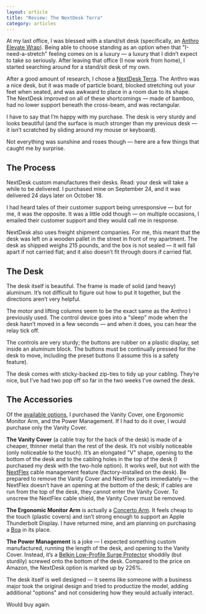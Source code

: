 ```yaml
---
layout: article
title: "Review: The NextDesk Terra"
category: articles
---
```


At my last office, I was blessed with a stand/sit desk (specifically, an [Anthro Elevate Wrap](http://www.anthro.com/families/elevate/elevate-wrap)). Being able to choose standing as an option when that "I-need-a-stretch" feeling comes on is a luxury — a luxury that I didn’t expect to take so seriously. After leaving that office (I now work from home), I started searching around for a stand/sit desk of my own.

After a good amount of research, I chose a [NextDesk Terra](http://www.nextdesks.com/terra). The Anthro was a nice desk, but it was made of particle board, blocked stretching out your feet when seated, and was awkward to place in a room due to its shape. The NextDesk improved on all of these shortcomings — made of bamboo, had no lower support beneath the cross-beam, and was rectangular.

I have to say that I’m happy with my purchase. The desk is very sturdy and looks beautiful (and the surface is much stronger than my previous desk — it isn’t scratched by sliding around my mouse or keyboard).

Not everything was sunshine and roses though — here are a few things that caught me by surprise.

## The Process

NextDesk custom manufactures their desks. Read: your desk will take a while to be delivered. I purchased mine on September 24, and it was delivered 24 days later on October 18.

I had heard tales of their customer support being unresponsive — but for me, it was the opposite. It was a little odd though — on multiple occasions, I emailed their customer support and they would call me in response.

NextDesk also uses freight shipment companies. For me, this meant that the desk was left on a wooden pallet in the street in front of my apartment. The desk as shipped weighs 215 pounds, and the box is not sealed — it will fall apart if not carried flat; and it also doesn’t fit through doors if carried flat.

## The Desk

The desk itself is beautiful. The frame is made of solid (and heavy) aluminum. It’s not difficult to figure out how to put it together, but the directions aren’t very helpful.

The motor and lifting columns seem to be the exact same as the Anthro I previously used. The control device goes into a "sleep" mode when the desk hasn’t moved in a few seconds — and when it does, you can hear the relay tick off.

The controls are very sturdy; the buttons are rubber on a plastic display, set inside an aluminum block. The buttons must be continually pressed for the desk to move, including the preset buttons (I assume this is a safety feature).

The desk comes with sticky-backed zip-ties to tidy up your cabling. They’re nice, but I’ve had two pop off so far in the two weeks I’ve owned the desk.

## The Accessories

Of the [available options](http://www.nextdesks.com/options), I purchased the Vanity Cover, one Ergonomic Monitor Arm, and the Power Management. If I had to do it over, I would purchase only the Vanity Cover.

**The Vanity Cover** (a cable tray for the back of the desk) is made of a cheaper, thinner metal than the rest of the desk. It’s not visibly noticeable (only noticeable to the touch). It’s an elongated "V" shape, opening to the bottom of the desk and to the cabling holes in the top of the desk (I purchased my desk with the two-hole option). It works well, but not with the [NextFlex](http://www.nextdesks.com/features#nextflex) cable management feature (factory-installed on the desk). Be prepared to remove the Vanity Cover and NextFlex parts immediately — the NextFlex doesn’t have an opening at the bottom of the desk; if cables are run from the top of the desk, they cannot enter the Vanity Cover. To unscrew the NextFlex cable shield, the Vanity Cover must be removed.

**The Ergonomic Monitor Arm** is actually a [Concerto Arm](http://www.compxergonomx.com/c1.htm).  It feels cheap to the touch (plastic covers) and isn’t strong enough to support an Apple Thunderbolt Display. I have returned mine, and am planning on purchasing a [Boa](http://www.monitorsinmotion.com/store/product/3) in its place.

**The Power Management** is a joke — I expected something custom manufactured, running the length of the desk, and opening to the Vanity Cover. Instead, it’s a [Belkin Low-Profile Surge Protector](http://www.amazon.com/Belkin-4000-Joule-Surge-Protector/dp/B0015G0P2Q) shoddily (but sturdily) screwed onto the bottom of the desk. Compared to the price on Amazon, the NextDesk option is marked up by 226%.

The desk itself is well designed — it seems like someone with a business major took the original design and tried to productize the model, adding additional "options" and not considering how they would actually interact.

Would buy again.
